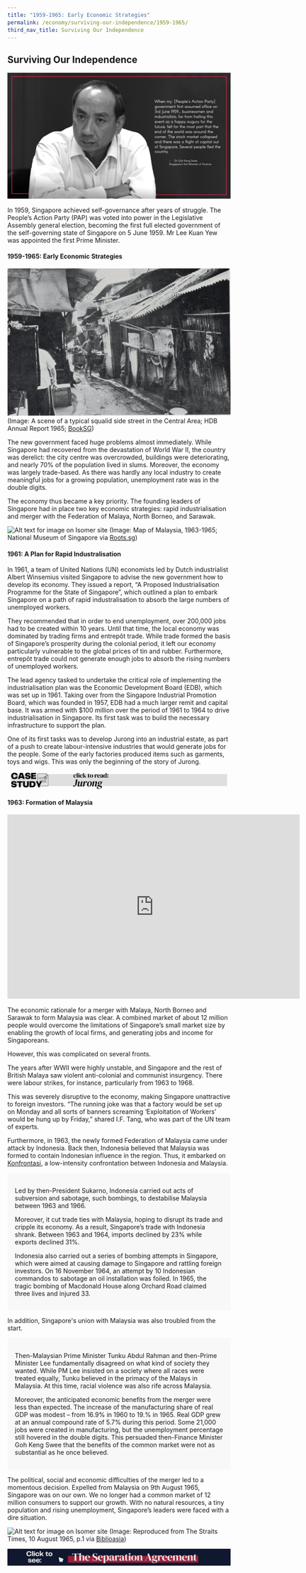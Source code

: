 ```yaml
---
title: "1959-1965: Early Economic Strategies"
permalink: /economy/surviving-our-independence/1959-1965/
third_nav_title: Surviving Our Independence
---
```

## Surviving Our Independence
![Alt text for image on Isomer site](/images/economy/Screenshot%202020-10-19.png)

In 1959, Singapore achieved self-governance after years of struggle. The People’s Action Party (PAP) was voted into power in the Legislative Assembly general election, becoming the first full elected government of the self-governing state of Singapore on 5 June 1959. Mr Lee Kuan Yew was appointed the first Prime Minister.

#### 1959-1965: Early Economic Strategies
![Alt text for image on Isomer site](/images/economy/Screenshot%202020-10-28.png)
(Image: A scene of a typical squalid side street in the Central Area; HDB Annual Report 1965; [BookSG](https://eresources.nlb.gov.sg/printheritage/detail/daa435c7-799e-4a0c-9ee4-376a31ab9f4a.aspx))

The new government faced huge problems almost immediately. While Singapore had recovered from the devastation of World War II, the country was derelict: the city centre was overcrowded, buildings were deteriorating, and nearly 70% of the population lived in slums. Moreover, the economy was largely trade-based. As there was hardly any local industry to create meaningful jobs for a growing population, unemployment rate was in the double digits.

The economy thus became a key priority. The founding leaders of Singapore had in place two key economic strategies: rapid industrialisation and merger with the Federation of Malaya, North Borneo, and Sarawak.

![Alt text for image on Isomer site](/images/economy/1320585.jpg)
(Image: Map of Malaysia, 1963-1965; National Museum of Singapore via [Roots.sg](https://www.roots.gov.sg/Collection-Landing/listing/1320585))

#### 1961: A Plan for Rapid Industralisation

In 1961, a team of United Nations (UN) economists led by Dutch industrialist Albert Winsemius visited Singapore to advise the new government how to develop its economy. They issued a report, “A Proposed Industrialisation Programme for the State of Singapore”, which outlined a plan to embark Singapore on a path of rapid industralisation to absorb the large numbers of unemployed workers.

They recommended that in order to end unemployment, over 200,000 jobs had to be created within 10 years. Until that time, the local economy was dominated by trading firms and entrepôt trade. While trade formed the basis of Singapore’s prosperity during the colonial period, it left our economy particularly vulnerable to the global prices of tin and rubber. Furthermore, entrepôt trade could not generate enough jobs to absorb the rising numbers of unemployed workers.

The lead agency tasked to undertake the critical role of implementing the industrialisation plan was the Economic Development Board (EDB), which was set up in 1961. Taking over from the Singapore Industrial Promotion Board, which was founded in 1957, EDB had a much larger remit and capital base. It was armed with $100 million over the period of 1961 to 1964 to drive industrialisation in Singapore. Its first task was to build the necessary infrastructure to support the plan.

One of its first tasks was to develop Jurong into an industrial estate, as part of a push to create labour-intensive industries that would generate jobs for the people. Some of the early factories produced items such as garments, toys and wigs. This was only the beginning of the story of Jurong.

[![Alt text for image on Isomer site](/images/economy/Case%20Study_Jurong.gif)](/economy/digging-deeper-case-studies/jurong1)


#### 1963: Formation of Malaysia

<iframe width="660" height="415" src="https://www.youtube.com/embed/WjkrBKuN6CY" title="YouTube video player" frameborder="0" allow="accelerometer; autoplay; clipboard-write; encrypted-media; gyroscope; picture-in-picture" allowfullscreen></iframe>

The economic rationale for a merger with Malaya, North Borneo and Sarawak to form Malaysia was clear. A combined market of about 12 million people would overcome the limitations of Singapore’s small market size by enabling the growth of local firms, and generating jobs and income for Singaporeans.

However, this was complicated on several fronts.

The years after WWII were highly unstable, and Singapore and the rest of British Malaya saw violent anti-colonial and communist insurgency. There were labour strikes, for instance, particularly from 1963 to 1968.
 
This was severely disruptive to the economy, making Singapore unattractive to foreign investors. “The running joke was that a factory would be set up on Monday and all sorts of banners screaming ‘Exploitation of Workers’ would be hung up by Friday,” shared I.F. Tang, who was part of the UN team of experts.

Furthermore, in 1963, the newly formed Federation of Malaysia came under attack by Indonesia. Back then, Indonesia believed that Malaysia was formed to contain Indonesian influence in the region. Thus, it embarked on [Konfrontasi](https://eresources.nlb.gov.sg/history/events/126b6b07-f796-4b4c-b658-938001e3213e), a low-intensity confrontation between Indonesia and Malaysia. 

<div style="border:0px solid #0505f8;background-color:#f8f8f8;padding:1.2em;">

<p>Led by then-President Sukarno, Indonesia carried out acts of subversion and sabotage, such bombings, to destabilise Malaysia between 1963 and 1966. </p>
	
<p>Moreover, it cut trade ties with Malaysia, hoping to disrupt its trade and cripple its economy. As a result, Singapore’s trade with Indonesia shrank. Between 1963 and 1964, imports declined by 23% while exports declined 31%. </p>
	
<p>Indonesia also carried out a series of bombing attempts in Singapore, which were aimed at causing damage to Singapore and rattling foreign investors. On 16 November 1964, an attempt by 10 Indonesian commandos to sabotage an oil installation was foiled. In 1965, the tragic bombing of Macdonald House along Orchard Road claimed three lives and injured 33.</p>
</div>

In addition, Singapore's union with Malaysia was also troubled from the start.

<div style="border:0px solid #0505f8;background-color:#f8f8f8;padding:1.2em;">

<p> Then-Malaysian Prime Minister Tunku Abdul Rahman and then-Prime Minister Lee fundamentally disagreed on what kind of society they wanted. While PM Lee insisted on a society where all races were treated equally, Tunku believed in the primacy of the Malays in Malaysia. At this time, racial violence was also rife across Malaysia.</p>

<p>Moreover, the anticipated economic benefits from the merger were less than expected. The increase of the manufacturing share of real GDP was modest – from 16.9% in 1960 to 19.% in 1965. Real GDP grew at an annual compound rate of 5.7% during this period. Some 21,000 jobs were created in manufacturing, but the unemployment percentage still hovered in the double digits. This persuaded then-Finance Minister Goh Keng Swee that the benefits of the common market were not as substantial as he once believed.</p>
</div>

The political, social and economic difficulties of the merger led to a momentous decision. Expelled from Malaysia on 9th August 1965, Singapore was on our own. We no longer had a common market of 12 million consumers to support our growth. With no natural resources, a tiny population and rising unemployment, Singapore’s leaders were faced with a dire situation.

![Alt text for image on Isomer site](/images/economy/straitstimes_19650810_0001-1024x649.jpg)
(Image: Reproduced from The Straits Times, 10 August 1965, p.1 via [Biblioasia](http://www.nlb.gov.sg/biblioasia/2019/01/23/looking-back-at-700-years-of-singapore/))

![Alt text for image on Isomer site](/images/More_Separation%20Agreement.gif)